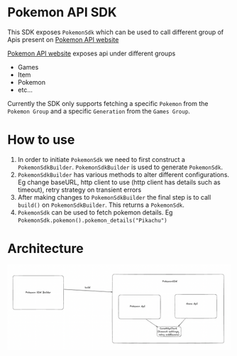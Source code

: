 # Pokemon API SDK
This SDK exposes `PokemonSdk` which can be used to call different group of Apis present on  [Pokemon API website](https://pokeapi.co/docs/v2)

[Pokemon API website](https://pokeapi.co/docs/v2) exposes api under different groups
- Games
- Item
- Pokemon
- etc...

Currently the SDK only supports fetching a specific `Pokemon` from the `Pokemon Group` and a specific `Generation` from the `Games Group`.



# How to use
1. In order to initiate `PokemonSdk` we need to first construct a `PokemonSdkBuilder`. `PokemonSdkBuilder` is used to generate `PokemonSdk`.
2. `PokemonSdkBuilder` has various methods to alter different configurations. Eg change baseURL, http client to use (http client has details such as timeout), retry strategy on transient errors 
3. After making changes to `PokemonSdkBuilder` the final step is to call `build()` on `PokemonSdkBuilder`. This returns a `PokemonSdk`.
4. `PokemonSdk` can be used to fetch pokemon details. Eg `PokemonSdk.pokemon().pokemon_details("Pikachu")`


# Architecture
![alt text](./Architecture.png)
